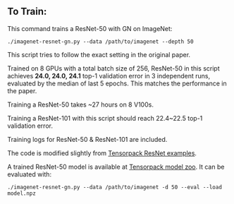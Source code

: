 
## To Train:

This command trains a ResNet-50 with GN on ImageNet:
```
./imagenet-resnet-gn.py --data /path/to/imagenet --depth 50
```

This script tries to follow the exact setting in the original paper.

Trained on 8 GPUs with a total batch size of 256, ResNet-50 in this script
achieves __24.0, 24.0, 24.1__ top-1 validation error in 3 independent runs,
evaluated by the median of last 5 epochs. This matches the performance in the paper.

Training a ResNet-50 takes ~27 hours on 8 V100s.

Training a ResNet-101 with this script should reach 22.4~22.5 top-1 validation error.

Training logs for ResNet-50 & ResNet-101 are included.


The code is modified slightly from [Tensorpack ResNet examples](https://github.com/tensorpack/tensorpack/tree/master/examples/ResNet).

A trained ResNet-50 model is available at [Tensorpack model zoo](http://models.tensorpack.com/FasterRCNN/ImageNet-R50-GroupNorm32-AlignPadding.npz).
It can be evaluated with:
```
./imagenet-resnet-gn.py --data /path/to/imagenet -d 50 --eval --load model.npz
```
